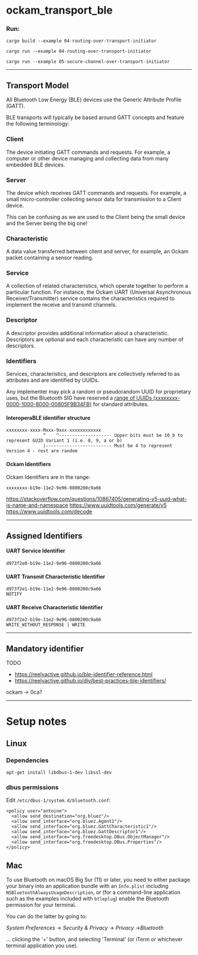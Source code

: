 # ockam_transport_ble

### Run:

    cargo build --example 04-routing-over-transport-initiator

    cargo run --example 04-routing-over-transport-initiator

    cargo run --example 05-secure-channel-over-transport-initiator

----


## Transport Model

All Bluetooth Low Energy (BLE) devices use the Generic Attribute
Profile (GATT).

BLE transports will typically be based around GATT concepts and
feature the following terminology:

### Client

The device initiating GATT commands and requests. For example, a
computer or other device managing and collecting data from many
embedded BLE devices.

### Server

The device which receives GATT commands and requests. For example, a
small micro-controller collecting sensor data for transmission to a
Client device.

This can be confusing as we are used to the Client being the small
device and the Server being the big one!

### Characteristic

A data value transferred between client and server, for example, an
Ockam packet containing a sensor reading.

### Service

A collection of related characteristics, which operate together to
perform a particular function. For instance, the Ockam UART (Universal
Asynchronous Receiver/Transmitter) service contains the
characteristics required to implement the receive and transmit
channels.

### Descriptor

A descriptor provides additional information about a
characteristic. Descriptors are optional and each characteristic can
have any number of descriptors.

### Identifiers

Services, characteristics, and descriptors are collectively referred
to as attributes and are identified by UUIDs.

Any implementer may pick a random or pseudorandom UUID for proprietary
uses, but the Bluetooth SIG have reserved a [range of UUIDs
(xxxxxxxx-0000-1000-8000-00805F9B34FB)](https://www.bluetooth.com/specifications/assigned-numbers/)
for standard attributes.

#### InteroperaBLE identifier structure

    xxxxxxxx-xxxx-Mxxx-9xxx-xxxxxxxxxxxx
                  ^    ^-------------------- Upper bits must be 10_b to represent GUID Variant 1 (i.e. 8, 9, a or b)
                  |------------------------- Must be 4 to represent Version 4 - rest are random

#### Ockam Identifiers

Ockam Identifiers are in the range:

    xxxxxxxx-b19e-11e2-9e96-0800200c9a66

https://stackoverflow.com/questions/10867405/generating-v5-uuid-what-is-name-and-namespace
https://www.uuidtools.com/generate/v5
https://www.uuidtools.com/decode

---

## Assigned Identifiers

#### UART Service Identifier

    d973f2e0-b19e-11e2-9e96-0800200c9a66

#### UART Transmit Characteristic Identifier

    d973f2e1-b19e-11e2-9e96-0800200c9a66
    NOTIFY

#### UART Receive Characteristic Identifier

    d973f2e2-b19e-11e2-9e96-0800200c9a66
    WRITE_WITHOUT_RESPONSE | WRITE

---

## Mandatory identifier

TODO

* https://reelyactive.github.io/ble-identifier-reference.html
* https://reelyactive.github.io/diy/best-practices-ble-identifiers/

ockam -> 0ca?

---

# Setup notes

## Linux

### Dependencies

    apt-get install libdbus-1-dev libssl-dev

### dbus permissions

Edit `/etc/dbus-1/system.d/bluetooth.conf`:

    <policy user="antoine">
      <allow send_destination="org.bluez"/>
      <allow send_interface="org.bluez.Agent1"/>
      <allow send_interface="org.bluez.GattCharacteristic1"/>
      <allow send_interface="org.bluez.GattDescriptor1"/>
      <allow send_interface="org.freedesktop.DBus.ObjectManager"/>
      <allow send_interface="org.freedesktop.DBus.Properties"/>
    </policy>

## Mac

To use Bluetooth on macOS Big Sur (11) or later, you need to either package your binary into an application bundle with an `Info.plist` including `NSBluetoothAlwaysUsageDescription`, or (for a command-line application such as the examples included with `btleplug`) enable the Bluetooth permission for your terminal.

You can do the latter by going to:

_System Preferences_ → _Security & Privacy_ → _Privacy_ →_Bluetooth_

... clicking the '+' button, and selecting 'Terminal' (or iTerm or whichever terminal application you use).
